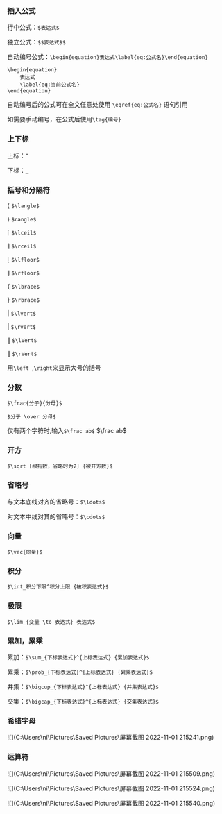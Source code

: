 ### 插入公式

行中公式：`$表达式$`

独立公式：`$$表达式$$`

自动编号公式：`\begin{equation}表达式\label{eq:公式名}\end{equation}`

```
\begin{equation}
    表达式
    \label{eq:当前公式名}
\end{equation}
```

自动编号后的公式可在全文任意处使用 `\eqref{eq:公式名}` 语句引用

如需要手动编号，在公式后使用`\tag{编号}`



### 上下标

上标：`^`

下标：`_`



### 括号和分隔符

$\langle$			`$\langle$`

$\rangle$			`$rangle$`

$\lceil$			`$\lceil$`

$\rceil$			`$\rceil$`

$\lfloor$			`$\lfloor$`

$\rfloor$			`$\rfloor$`

$\lbrace$			`$\lbrace$`

$\rbrace$			`$\rbrace$`

$\lvert$			`$\lvert$`

$\rvert$			`$\rvert$`

$\lVert$			`$\lVert$`

$\rVert$			`$\rVert$`

用`\left `,`\right`来显示大号的括号



### 分数

`$\frac{分子}{分母}$`

`$分子 \over 分母$`

仅有两个字符时,输入`$\frac ab$`	$\frac ab$



### 开方

`$\sqrt [根指数，省略时为2] {被开方数}$`



### 省略号

与文本底线对齐的省略号：`$\ldots$`

对文本中线对其的省略号：`$\cdots$`



### 向量

`$\vec{向量}$`



### 积分

`$\int_积分下限^积分上限 {被积表达式}$`



### 极限

`$\lim_{变量 \to 表达式} 表达式$`



### 累加，累乘

累加：`$\sum_{下标表达式}^{上标表达式} {累加表达式}$`

累乘：`$\prob_{下标表达式}^{上标表达式} {累乘表达式}$`

并集：`$\bigcup_{下标表达式}^{上标表达式} {并集表达式}$`

交集：`$\bigcap_{下标表达式}^{上标表达式} {交集表达式}$`



### 希腊字母

![](C:\Users\ni\Pictures\Saved Pictures\屏幕截图 2022-11-01 215241.png)



### 运算符

![](C:\Users\ni\Pictures\Saved Pictures\屏幕截图 2022-11-01 215509.png)

![](C:\Users\ni\Pictures\Saved Pictures\屏幕截图 2022-11-01 215524.png)

![](C:\Users\ni\Pictures\Saved Pictures\屏幕截图 2022-11-01 215540.png)